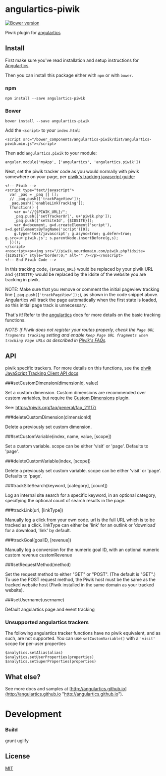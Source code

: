 # angulartics-piwik

[![Bower version](https://badge.fury.io/bo/angulartics-piwik.svg)](https://badge.fury.io/bo/angulartics-piwik)

Piwik plugin for [angulartics](http://angulartics.github.io)

## Install

First make sure you've read installation and setup instructions for [Angulartics](https://github.com/angulartics/angulartics#install).

Then you can install this package either with `npm` or with `bower`.

### npm

    npm install --save angulartics-piwik


### Bower

    bower install --save angulartics-piwik

Add the `<script>` to your `index.html`:

    <script src="/bower_components/angulartics-piwik/dist/angulartics-piwik.min.js"></script>


Then add `angulartics.piwik` to your module:

    angular.module('myApp', ['angulartics', 'angulartics.piwik'])

Next, set the piwik tracker code as you would normally with piwik somewhere on your page, per [piwik's tracking javascript guide](http://developer.piwik.org/guides/tracking-javascript-guide):

    <!-- Piwik -->
    <script type="text/javascript">
      var _paq = _paq || [];
      // _paq.push(['trackPageView']);
      _paq.push(['enableLinkTracking']);
      (function() {
        var u="//{$PIWIK_URL}/";
        _paq.push(['setTrackerUrl', u+'piwik.php']);
        _paq.push(['setSiteId', {$IDSITE}]);
        var d=document, g=d.createElement('script'), s=d.getElementsByTagName('script')[0];
        g.type='text/javascript'; g.async=true; g.defer=true; g.src=u+'piwik.js'; s.parentNode.insertBefore(g,s);
      })();
    </script>
    <noscript><p><img src="//piwik.yourdomain.com/piwik.php?idsite={$IDSITE}" style="border:0;" alt="" /></p></noscript>
    <!-- End Piwik Code -->

In this tracking code, `{$PIWIK_URL}` would be replaced by your piwik URL and `{$IDSITE}` would be replaced by the idsite of the website you are tracking in piwik.

NOTE: Make sure that you remove or comment the initial pageview tracking line (`_paq.push(['trackPageView']);`), as shown in the code snippet above. Angulartics will track the page automatically when the first state is loaded, so this initial page track is unnecessary.

That's it! Refer to the [angulartics](http://angulartics.github.io) docs for more details on the basic tracking functions.

*NOTE: If Piwik does not register your routes properly, check the `Page URL fragments tracking` setting and enable `Keep Page URL fragments when tracking Page URLs` as described in [Piwik's FAQs](https://piwik.org/faq/how-to/faq_188/).*


## API

piwik specific trackers. For more details on this functions, see the [piwik JavaScript Tracking Client API docs](http://developer.piwik.org/api-reference/tracking-javascript)

###setCustomDimension(dimensionId, value)

Set a custom dimension. Custom dimensions are recommended over custom variables, but require the [Custom Dimensions](https://plugins.piwik.org/CustomDimensions) plugin.

See: https://piwik.org/faq/general/faq_21117/

###deleteCustomDimension(dimensionId)

Delete a previously set custom dimension.


###setCustomVariable(index, name, value, [scope])

Set a custom variable. scope can be either 'visit' or 'page'. Defaults to 'page'.

###deleteCustomVariable(index, [scope])

Delete a previously set custom variable. scope can be either 'visit' or 'page'. Defaults to 'page'.


###trackSiteSearch(keyword, [category], [count])

Log an internal site search for a specific keyword, in an optional category, specifying the optional count of search results in the page.

###trackLink(url, [linkType])

Manually log a click from your own code. url is the full URL which is to be tracked as a click.
linkType can either be 'link' for an outlink or 'download' for a download, 'link' by default.

###trackGoal(goalID, [revenue])

Manually log a conversion for the numeric goal ID, with an optional numeric custom revenue customRevenue

###setRequestMethod(method)

Set the request method to either "GET" or "POST". (The default is "GET".) To use the POST request method, the Piwik host must be the same as the tracked website host (Piwik installed in the same domain as your tracked website).

###setUsername(username)

Default angulartics page and event tracking

### Unsupported angulartics trackers

The following angulartics tracker functions have no piwik equivalent, and as such, are not supported. You can use `setCustomVariable()` with a `'visit'` scope for per-user properties

    $analytics.setAlias(alias)
    $analytics.setUserProperties(properties)
    $analytics.setSuperProperties(properties)

## What else?

See more docs and samples at [http://angulartics.github.io](http://angulartics.github.io "http://angulartics.github.io").

# Development

### Build
grunt uglify

## License

[MIT](LICENSE)
